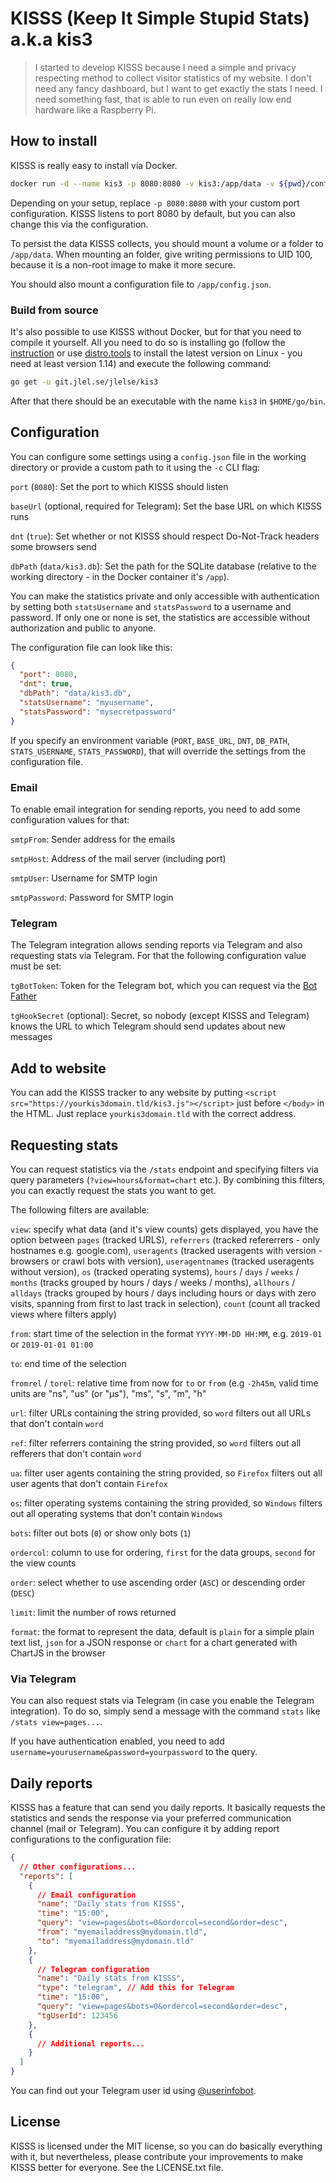 # KISSS (Keep It Simple Stupid Stats) a.k.a kis3

> I started to develop KISSS because I need a simple and privacy respecting method to collect visitor statistics of my website. I don't need any fancy dashboard, but I want to get exactly the stats I need. I need something fast, that is able to run even on really low end hardware like a Raspberry Pi.

## How to install

KISSS is really easy to install via Docker.

```bash
docker run -d --name kis3 -p 8080:8080 -v kis3:/app/data -v ${pwd}/config.json:/app/config.json kis3/kis3
```

Depending on your setup, replace `-p 8080:8080` with your custom port configuration. KISSS listens to port 8080 by default, but you can also change this via the configuration.

To persist the data KISSS collects, you should mount a volume or a folder to `/app/data`. When mounting an folder, give writing permissions to UID 100, because it is a non-root image to make it more secure.

You should also mount a configuration file to `/app/config.json`.

### Build from source

It's also possible to use KISSS without Docker, but for that you need to compile it yourself. All you need to do so is installing go (follow the [instruction](https://golang.org/doc/install) or use [distro.tools](https://distro.tools) to install the latest version on Linux - you need at least version 1.14) and execute the following command:

```bash
go get -u git.jlel.se/jlelse/kis3
```

After that there should be an executable with the name `kis3` in `$HOME/go/bin`.

## Configuration

You can configure some settings using a `config.json` file in the working directory or provide a custom path to it using the `-c` CLI flag:

`port` (`8080`): Set the port to which KISSS should listen

`baseUrl` (optional, required for Telegram): Set the base URL on which KISSS runs

`dnt` (`true`): Set whether or not KISSS should respect Do-Not-Track headers some browsers send

`dbPath` (`data/kis3.db`): Set the path for the SQLite database (relative to the working directory - in the Docker container it's `/app`).

You can make the statistics private and only accessible with authentication by setting both `statsUsername` and `statsPassword` to a username and password. If only one or none is set, the statistics are accessible without authorization and public to anyone.

The configuration file can look like this:

```json
{
  "port": 8080,
  "dnt": true,
  "dbPath": "data/kis3.db",
  "statsUsername": "myusername",
  "statsPassword": "mysecretpassword"
}
```

If you specify an environment variable (`PORT`, `BASE_URL`, `DNT`, `DB_PATH`, `STATS_USERNAME`, `STATS_PASSWORD`), that will override the settings from the configuration file.

### Email

To enable email integration for sending reports, you need to add some configuration values for that:

`smtpFrom`: Sender address for the emails

`smtpHost`: Address of the mail server (including port)

`smtpUser`: Username for SMTP login

`smtpPassword`: Password for SMTP login

### Telegram

The Telegram integration allows sending reports via Telegram and also requesting stats via Telegram. For that the following configuration value must be set:

`tgBotToken`: Token for the Telegram bot, which you can request via the [Bot Father](https://t.me/BotFather)

`tgHookSecret` (optional): Secret, so nobody (except KISSS and Telegram) knows the URL to which Telegram should send updates about new messages

## Add to website

You can add the KISSS tracker to any website by putting `<script src="https://yourkis3domain.tld/kis3.js"></script>` just before `</body>` in the HTML. Just replace `yourkis3domain.tld` with the correct address.

## Requesting stats

You can request statistics via the `/stats` endpoint and specifying filters via query parameters (`?view=hours&format=chart` etc.). By combining this filters, you can exactly request the stats you want to get.

The following filters are available:

`view`: specify what data (and it's view counts) gets displayed, you have the option between `pages` (tracked URLS), `referrers` (tracked refererrers - only hostnames e.g. google.com), `useragents` (tracked useragents with version - browsers or crawl bots with version), `useragentnames` (tracked useragents without version), `os` (tracked operating systems), `hours` / `days` / `weeks` / `months` (tracks grouped by hours / days / weeks / months), `allhours` / `alldays` (tracks grouped by hours / days including hours or days with zero visits, spanning from first to last track in selection), `count` (count all tracked views where filters apply)

`from`: start time of the selection in the format `YYYY-MM-DD HH:MM`, e.g. `2019-01` or `2019-01-01 01:00`

`to`: end time of the selection

`fromrel` / `torel`: relative time from now for `to` or `from` (e.g `-2h45m`, valid time units are "ns", "us" (or "µs"), "ms", "s", "m", "h"

`url`: filter URLs containing the string provided, so `word` filters out all URLs that don't contain `word`

`ref`: filter referrers containing the string provided, so `word` filters out all refferers that don't contain `word`

`ua`: filter user agents containing the string provided, so `Firefox` filters out all user agents that don't contain `Firefox`

`os`: filter operating systems containing the string provided, so `Windows` filters out all operating systems that don't contain `Windows`

`bots`: filter out bots (`0`) or show only bots (`1`)

`ordercol`: column to use for ordering, `first` for the data groups, `second` for the view counts

`order`: select whether to use ascending order (`ASC`) or descending order (`DESC`)

`limit`: limit the number of rows returned

`format`: the format to represent the data, default is `plain` for a simple plain text list, `json` for a JSON response or `chart` for a chart generated with ChartJS in the browser

### Via Telegram

You can also request stats via Telegram (in case you enable the Telegram integration). To do so, simply send a message with the command `stats` like `/stats view=pages...`.

If you have authentication enabled, you need to add `username=yourusername&password=yourpassword` to the query.

## Daily reports

KISSS has a feature that can send you daily reports. It basically requests the statistics and sends the response via your preferred communication channel (mail or Telegram). You can configure it by adding report configurations to the configuration file:

```json
{
  // Other configurations...
  "reports": [
    {
      // Email configuration
      "name": "Daily stats from KISSS",
      "time": "15:00",
      "query": "view=pages&bots=0&ordercol=second&order=desc",
      "from": "myemailaddress@mydomain.tld",
      "to": "myemailaddress@mydomain.tld"
    },
    {
      // Telegram configuration
      "name": "Daily stats from KISSS",
      "type": "telegram", // Add this for Telegram
      "time": "15:00",
      "query": "view=pages&bots=0&ordercol=second&order=desc",
      "tgUserId": 123456
    },
    {
      // Additional reports...
    }
  ]
}
```

You can find out your Telegram user id using [@userinfobot](https://t.me/userinfobot).

## License

KISSS is licensed under the MIT license, so you can do basically everything with it, but nevertheless, please contribute your improvements to make KISSS better for everyone. See the LICENSE.txt file.
